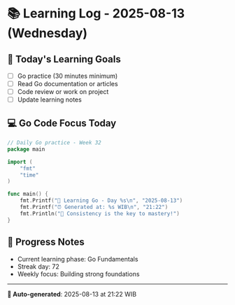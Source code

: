 # 📚 Learning Log - 2025-08-13 (Wednesday)

## 🎯 Today's Learning Goals
- [ ] Go practice (30 minutes minimum)
- [ ] Read Go documentation or articles
- [ ] Code review or work on project
- [ ] Update learning notes

## 💻 Go Code Focus Today
```go
// Daily Go practice - Week 32
package main

import (
    "fmt"
    "time"
)

func main() {
    fmt.Printf("🚀 Learning Go - Day %s\n", "2025-08-13")
    fmt.Printf("⏰ Generated at: %s WIB\n", "21:22")
    fmt.Println("💪 Consistency is the key to mastery!")
}
```

## 🌟 Progress Notes
- Current learning phase: Go Fundamentals
- Streak day: 72
- Weekly focus: Building strong foundations

---
**🤖 Auto-generated**: 2025-08-13 at 21:22 WIB
